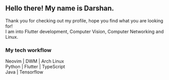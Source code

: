 ## Hello there! My name is Darshan.
Thank you for checking out my profile, hope you find what you are looking for!  
I am into Flutter development, Computer Vision, Computer Networking and Linux.

### My tech workflow
Neovim |   DWM   | Arch Linux  
Python | Flutter | TypeScript  
Java  | Tensorflow 

<!--
**Darshan-H-E/Darshan-H-E** is a ✨ _special_ ✨ repository because its `README.md` (this file) appears on your GitHub profile.

Here are some ideas to get you started:

- 🔭 I’m currently working on ...
- 🌱 I’m currently learning ...
- 👯 I’m looking to collaborate on ...
- 🤔 I’m looking for help with ...
- 💬 Ask me about ...
- 📫 How to reach me: ...
- 😄 Pronouns: ...
- ⚡ Fun fact: ...
-->
